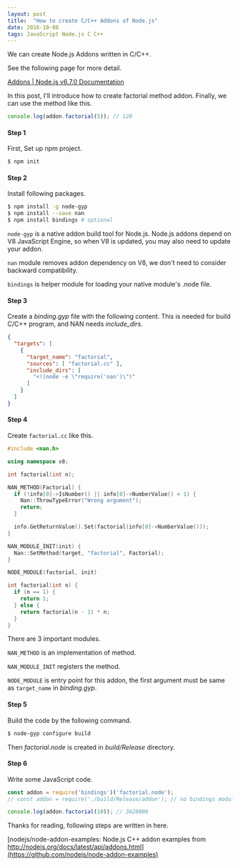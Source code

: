 ```yaml
---
layout: post
title:  "How to create C/C++ Addons of Node.js"
date: 2016-10-08
tags: JavaScript Node.js C C++
---
```

We can create Node.js Addons written in C/C++.

See the following page for more detail.

[Addons \| Node.js v6.7.0 Documentation](https://nodejs.org/dist/latest-v6.x/docs/api/addons.html)

In this post, I'll introduce how to create factorial method addon.
Finally, we can use the method like this.

```js
console.log(addon.factorial(5)); // 120
```

#### **Step 1**
First, Set up npm project.

```sh
$ npm init
```

#### **Step 2**
Install following packages.

```sh
$ npm install -g node-gyp
$ npm install --save nan
$ npm install bindings # optional
```

`node-gyp` is a native addon build tool for Node.js.
Node.js addons depend on V8 JavaScript Engine, so
when V8 is updated, you may also need to update your addon.

`nan` module removes addon dependency on V8,
we don't need to consider backward compatibility.

`bindings` is helper module for loading your native module's .node file.

#### **Step 3**
Create a *binding.gyp* file with the following content.
This is needed for build C/C++ program, and NAN needs *include_dirs*.

```json
{
  "targets": [
    {
      "target_name": "factorial",
      "sources": [ "factorial.cc" ],
      "include_dirs": [
        "<!(node -e \"require('nan')\")"
      ]
    }
  ]
}
```

#### **Step 4**
Create `factorial.cc` like this.

```c++
#include <nan.h>

using namespace v8;

int factorial(int n);

NAN_METHOD(Factorial) {
  if (!info[0]->IsNumber() || info[0]->NumberValue() < 1) {
    Nan::ThrowTypeError("Wrong argument");
    return;
  }

  info.GetReturnValue().Set(factorial(info[0]->NumberValue()));
}

NAN_MODULE_INIT(init) {
  Nan::SetMethod(target, "factorial", Factorial);
}

NODE_MODULE(factorial, init)

int factorial(int n) {
  if (n == 1) {
    return 1;
  } else {
    return factorial(n - 1) * n;
  }
}
```

There are 3 important modules.

`NAN_METHOD` is an implementation of method.

`NAN_MODULE_INIT` registers the method.

`NODE_MODULE` is entry point for this addon,
the first argument must be same as `target_name` in *binding.gyp*.

#### **Step 5**
Build the code by the following command.

```sh
$ node-gyp configure build
```

Then *factorial.node* is created in *build/Release* directory.

#### **Step 6**
Write some JavaScript code.

```js
const addon = require('bindings')('factorial.node');
// const addon = require('./build/Release/addon'); // no bindings module

console.log(addon.factorial(10)); // 3628800
```

Thanks for reading, following steps are written in here.

[nodejs/node-addon-examples: Node.js C++ addon examples from http://nodejs.org/docs/latest/api/addons.html](https://github.com/nodejs/node-addon-examples)
